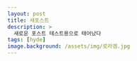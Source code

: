 ```yaml
---
layout: post
title: 새포스트
description: >
  새로운 포스트 테스트용으로 태어났다
tags: [hyde]
image.background: /assets/img/로라겜.jpg
---
```

